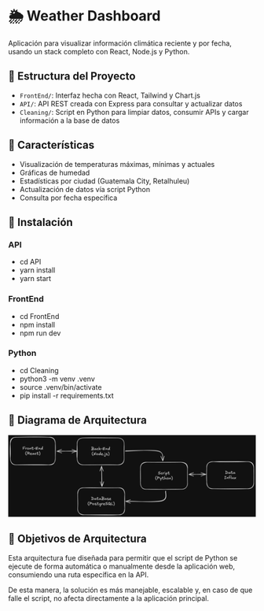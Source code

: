 # 🌦️ Weather Dashboard

Aplicación para visualizar información climática reciente y por fecha, usando un stack completo con React, Node.js y Python.

## 📁 Estructura del Proyecto

- `FrontEnd/`: Interfaz hecha con React, Tailwind y Chart.js
- `API/`: API REST creada con Express para consultar y actualizar datos
- `Cleaning/`: Script en Python para limpiar datos, consumir APIs y cargar información a la base de datos

## 🚀 Características

- Visualización de temperaturas máximas, mínimas y actuales
- Gráficas de humedad
- Estadísticas por ciudad (Guatemala City, Retalhuleu)
- Actualización de datos vía script Python
- Consulta por fecha específica

## 🔧 Instalación

### API
- cd API 
- yarn install
- yarn start

### FrontEnd
- cd FrontEnd
- npm install
- npm run dev

### Python
- cd Cleaning
- python3 -m venv .venv
- source .venv/bin/activate
- pip install -r requirements.txt

## 🧭 Diagrama de Arquitectura

![Diagrama de la arquitectura](./docs/Diagrama.png)

## 🎯 Objetivos de Arquitectura

Esta arquitectura fue diseñada para permitir que el script de Python se ejecute de forma automática o manualmente desde la aplicación web, consumiendo una ruta específica en la API. 

De esta manera, la solución es más manejable, escalable y, en caso de que falle el script, no afecta directamente a la aplicación principal.


